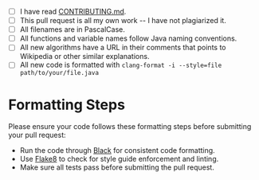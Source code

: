 <!--
Thank you for your contribution!
In order to reduce the number of notifications sent to the maintainers, please:
- create your PR as draft, cf. https://docs.github.com/en/pull-requests/collaborating-with-pull-requests/proposing-changes-to-your-work-with-pull-requests/about-pull-requests#draft-pull-requests,
- make sure that all of the CI checks pass,
- mark your PR as ready for review, cf. https://docs.github.com/en/pull-requests/collaborating-with-pull-requests/proposing-changes-to-your-work-with-pull-requests/changing-the-stage-of-a-pull-request#marking-a-pull-request-as-ready-for-review
-->

<!-- For completed items, change [ ] to [x] -->

- [ ] I have read [CONTRIBUTING.md](https://github.com/TheAlgorithms/Java/blob/master/CONTRIBUTING.md).
- [ ] This pull request is all my own work -- I have not plagiarized it.
- [ ] All filenames are in PascalCase.
- [ ] All functions and variable names follow Java naming conventions.
- [ ] All new algorithms have a URL in their comments that points to Wikipedia or other similar explanations.
- [ ] All new code is formatted with `clang-format -i --style=file path/to/your/file.java`

# Formatting Steps
Please ensure your code follows these formatting steps before submitting your pull request:

- Run the code through [Black](https://black.readthedocs.io/en/stable/) for consistent code formatting.
- Use [Flake8](https://flake8.pycqa.org/en/latest/) to check for style guide enforcement and linting.
- Make sure all tests pass before submitting the pull request.
